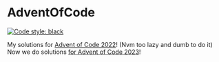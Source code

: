 # AdventOfCode
[![Code style: black](https://img.shields.io/badge/code%20style-black-000000.svg)](https://github.com/psf/black)

My solutions for [Advent of Code 2022](https://adventofcode.com/2022)! (Nvm too lazy and dumb to do it)    
Now we do solutions [for Advent of Code 2023](https://adventofcode.com/2023)!